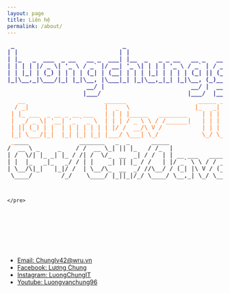 ```yaml
---
layout: page
title: Liên hệ
permalink: /about/
---
```

<div id="maincontent">
<div id="outputFigDisplay" class="fig">
<div id="maincontent">
<div id="outputFigDisplay" class="fig">
<div id="maincontent">
<div id="outputFigDisplay" class="fig">
<pre id="taag_output_text" class="fig" contenteditable="true"><span style="color: #333399;"><strong> _                              _                              _ _   _           _      _       
| |                            | |                            (_) | | |         | |    (_)      
| |_   _  ___  _ __   __ _  ___| |__  _   _ _ __   __ _   __ _ _| |_| |__  _   _| |__   _  ___  
| | | | |/ _ \| '_ \ / _` |/ __| '_ \| | | | '_ \ / _` | / _` | | __| '_ \| | | | '_ \ | |/ _ \ 
| | |_| | (_) | | | | (_| | (__| | | | |_| | | | | (_| || (_| | | |_| | | | |_| | |_) || | (_) |
|_|\__,_|\___/|_| |_|\__, |\___|_| |_|\__,_|_| |_|\__, (_)__, |_|\__|_| |_|\__,_|_.__(_)_|\___/ 
                      __/ |                        __/ |  __/ |                                 
                     |___/                        |___/  |___/                                  
 </strong><span style="color: #ff6600;">  __                      ______                    _____ _     _   _                          
  / _|                     |  _  \                  |_   _| |   | | | |                         
 | |_ ___  _ __ _ __ ___   | | | |_____   ________    | | | |   | | | |                         
 |  _/ _ \| '__| '_ ` _ \  | | | / _ \ \ / /______|   | | | |   | | | |                         
 | || (_) | |  | | | | | | | |/ /  __/\ V /           | | | |___| |_| |                         
 |_| \___/|_|  |_| |_| |_| |___/ \___| \_/            \_/ \_____/\___/                          
</span></span><span style="color: #ff6600;"> _</span>____              _______   _  _      _____                                                   
/  __ \ _     _    / /  __ \_| || |_   / /_  |                                                  
| /  \/| |_ _| |_ / /| /  \/_  __  _| / /  | | __ ___   ____ _                                  
| |  |_   _|_   _/ / | |    _| || |_ / /   | |/ _` \ \ / / _` |                                 
| \__/\|_|   |_|/ /  | \__/\_  __  _/ //\__/ / (_| |\ V / (_| |                                 
 \____/        /_/    \____/ |_||_|/_/ \____/ \__,_| \_/ \__,_|                                 
                                                                                                
                                                                                                </pre>
<div>&nbsp;</div>
</div>
</div>
<div>&nbsp;</div>
</div>
</div>
<div>&nbsp;</div>
</div>
</div>
<div class="inner">
<ul class="contact">
	<li ><a href="http://gmail.com">Email: Chunglv42@wru.vn</a></li>
	<li ><a href="https://www.facebook.com/L.u.o.n.g.C.h.u.n.g.W.R.U">Facebook: Lương Chung</a></li>
	<li><a href="https://www.instagram.com/luongchung.it">Instagram: LuongChungIT</a></li>
	<li><a href="https://www.youtube.com/user/luongvanchung96">Youtube: Luongvanchung96</a></li>
</ul>					
</div>
